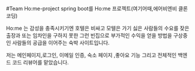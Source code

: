 #Team Ho:me-project
spring boot를 Ho:me 프로젝트(여기어때,에어비엔비 클론코딩)

Ho:me 는 감성을 충족시키기엔 호텔은 비싸고 모텔은 가기 싫은 사람들의 수요를
잦은 출장과 또는 임차인을 구하지 못한 그런 빈집으로 부가적인 수익을 얻을 방법을 구상중인 사람들의 공급을
이어주는 숙박 사이트입니다.

저는 메인페이지,로그인, 이메일 인증, 숙소 페이지 ,좋아요 기능 그리고 전체적인 백엔드 코드 리뷰어를 맡았습니다.
